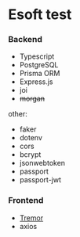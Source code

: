 # Esoft test

### Backend

- Typescript
- PostgreSQL
- Prisma ORM 
- Express.js
- joi
- ~~morgan~~

other:

- faker
- dotenv
- cors
- bcrypt
- jsonwebtoken
- passport
- passport-jwt


### Frontend

- [Tremor](https://www.tremor.so)
- axios
